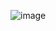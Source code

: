 
 ![image](https://github.com/Inigojeevan/Vprofile-/assets/114288468/166a5a4b-ba18-4ffc-a3bb-1c20809c911f)
